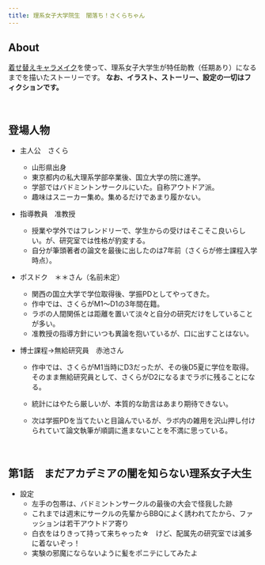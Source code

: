 ```yaml
---
title: 理系女子大学院生　闇落ち！さくらちゃん
---
```


## About

[着せ替えキャラメイク](https://www.pixiv.net/artworks/72376084)を使って、理系女子大学生が特任助教（任期あり）になるまでを描いたストーリーです。
**なお、イラスト、ストーリー、設定の一切はフィクションです。**

<br>

## 登場人物

- 主人公　さくら
  - 山形県出身
  - 東京都内の私大理系学部卒業後、国立大学の院に進学。
  - 学部ではバドミントンサークルにいた。自称アウトドア派。
  - 趣味はスニーカー集め。集めるだけであまり履かない。
- 指導教員　准教授
  - 授業や学外ではフレンドリーで、学生からの受けはそこそこ良いらしい。が、研究室では性格が豹変する。
  - 自分が筆頭著者の論文を最後に出したのは7年前（さくらが修士課程入学時点）。　

- ポスドク　＊＊さん（名前未定）
  - 関西の国立大学で学位取得後、学振PDとしてやってきた。
  - 作中では、さくらがM1〜D1の3年間在籍。
  - ラボの人間関係とは距離を置いて淡々と自分の研究だけをしていることが多い。
  - 准教授の指導方針にいつも異論を抱いているが、口に出すことはない。

- 博士課程→無給研究員　赤池さん
  - 作中では、さくらがM1当時にD3だったが、その後D5夏に学位を取得。そのまま無給研究員として、さくらがD2になるまでラボに残ることになる。
  
  - 統計にはやたら厳しいが、本質的な助言はあまり期待できない。
  
  - 次は学振PDを当てたいと目論んでいるが、ラボ内の雑用を沢山押し付けられていて論文執筆が順調に進まないことを不満に思っている。
  
    <br>

## 第1話　まだアカデミアの闇を知らない理系女子大生



- 設定
  - 左手の包帯は、バドミントンサークルの最後の大会で怪我した跡
  - これまでは週末にサークルの先輩からBBQによく誘われてたから、ファッションは若干アウトドア寄り
  - 白衣をはりきって持って来ちゃった☆　けど、配属先の研究室では滅多に着ないぞっ！
  - 実験の邪魔にならないように髪をポニテにしてみたよ


